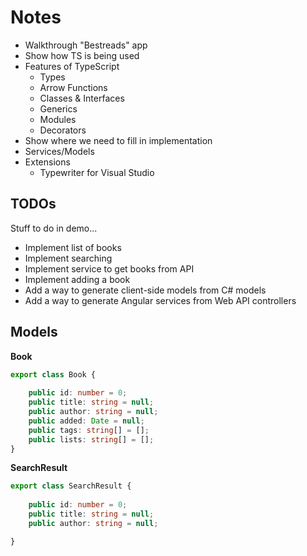 # Notes

- Walkthrough "Bestreads" app
- Show how TS is being used
- Features of TypeScript
    - Types
    - Arrow Functions 
    - Classes & Interfaces
    - Generics
    - Modules
    - Decorators
- Show where we need to fill in implementation
- Services/Models
- Extensions
    - Typewriter for Visual Studio
    
## TODOs

Stuff to do in demo...

- Implement list of books
- Implement searching
- Implement service to get books from API
- Implement adding a book
- Add a way to generate client-side models from C# models
- Add a way to generate Angular services from Web API controllers
    
## Models

**Book**

```typescript
export class Book {
    
    public id: number = 0;
    public title: string = null;
    public author: string = null;
    public added: Date = null;
    public tags: string[] = [];
    public lists: string[] = [];
}
```

**SearchResult**

```typescript
export class SearchResult {
    
    public id: number = 0;
    public title: string = null;
    public author: string = null;

}
```